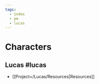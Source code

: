 ```yaml
---
tags:
  - index
  - pm
  - lucas
---
```

# Characters

## Lucas #lucas 
- [[Project+/Lucas/Resources|Resources]]
